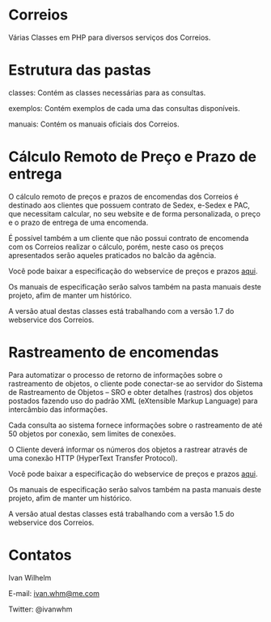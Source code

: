 Correios
========

Várias Classes em PHP para diversos serviços dos Correios.

Estrutura das pastas
====================

classes: Contém as classes necessárias para as consultas.

exemplos: Contém exemplos de cada uma das consultas disponíveis.

manuais: Contém os manuais oficiais dos Correios.


Cálculo Remoto de Preço e Prazo de entrega
==========================================

O cálculo remoto de preços e prazos de encomendas dos Correios é destinado
aos clientes que possuem contrato de Sedex, e-Sedex e PAC, que necessitam
calcular, no seu website e de forma personalizada, o preço e o prazo de entrega
de uma encomenda.
 
É possível também a um cliente que não possui contrato de encomenda com os
Correios realizar o cálculo, porém, neste caso os preços apresentados serão aqueles 
praticados no balcão da agência.

Você pode baixar a especificação do webservice de preços e prazos [aqui](http://www.correios.com.br/webServices/PDF/SCPP_manual_implementacao_calculo_remoto_de_precos_e_prazos.pdf).

Os manuais de especificação serão salvos também na pasta manuais deste projeto,
afim de manter um histórico.

A versão atual destas classes está trabalhando com a versão 1.7 do webservice
dos Correios.


Rastreamento de encomendas
==========================

Para automatizar o processo de retorno de informações sobre o rastreamento de objetos, 
o cliente pode conectar-se ao servidor do Sistema de Rastreamento de Objetos – SRO e 
obter detalhes (rastros) dos objetos postados fazendo uso do padrão XML 
(eXtensible Markup Language) para intercâmbio das informações.

Cada consulta ao sistema fornece informações sobre o rastreamento de até 50 objetos 
por conexão, sem limites de conexões.

O Cliente deverá informar os números dos objetos a rastrear através de uma 
conexão HTTP (HyperText Transfer Protocol).

Você pode baixar a especificação do webservice de preços e prazos [aqui](http://blog.correios.com.br/comercioeletronico/wp-content/uploads/2011/10/Guia-Tecnico-Rastreamento-XML-Cliente-Vers%C3%A3o-e-commerce-v-1-5.pdf).

Os manuais de especificação serão salvos também na pasta manuais deste projeto,
afim de manter um histórico.

A versão atual destas classes está trabalhando com a versão 1.5 do webservice
dos Correios.

Contatos
========

Ivan Wilhelm

E-mail: ivan.whm@me.com

Twitter: @ivanwhm

